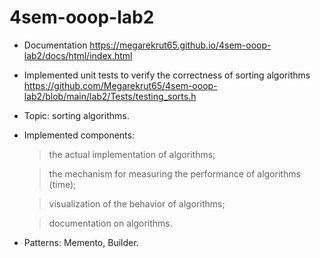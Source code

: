 # 4sem-ooop-lab2
* Documentation https://megarekrut65.github.io/4sem-ooop-lab2/docs/html/index.html
* Implemented unit tests to verify the correctness of sorting algorithms https://github.com/Megarekrut65/4sem-ooop-lab2/blob/main/lab2/Tests/testing_sorts.h
* Topic: sorting algorithms. 
* Implemented components: 

	> the actual implementation of algorithms;

	> the mechanism for measuring the performance of algorithms (time);

	> visualization of the behavior of algorithms;

	> documentation on algorithms.
* Patterns: Memento, Builder.
